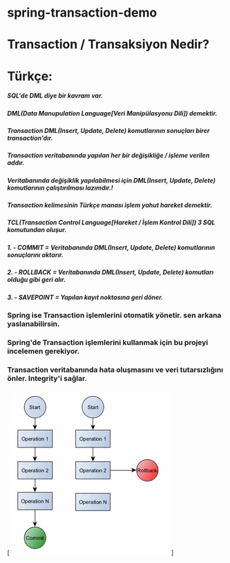 # spring-transaction-demo
# Transaction / Transaksiyon Nedir?
# Türkçe:&nbsp;
##### SQL'de DML diye bir kavram var.&nbsp;
##### DML(Data Manupulation Language[Veri Manipülasyonu Dili]) demektir.&nbsp;
##### Transaction DML(Insert, Update, Delete) komutlarının sonuçları birer transaction'dır.&nbsp;
##### Transaction veritabanında yapılan her bir değişikliğe / işleme verilen addır. &nbsp;
##### Veritabanında değişiklik yapılabilmesi için DML(Insert, Update, Delete) komutlarının çalıştırılması lazımdır.!&nbsp;
##### Transaction kelimesinin Türkçe manası işlem yahut hareket demektir.&nbsp;
##### TCL(Transaction Control Language[Hareket / İşlem Kontrol Dili]) 3 SQL komutundan oluşur.&nbsp;
##### 1. - COMMIT = Veritabanında DML(Insert, Update, Delete) komutlarının sonuçlarını aktarır.&nbsp;
##### 2. - ROLLBACK = Veritabanında DML(Insert, Update, Delete) komutları olduğu gibi geri alır.&nbsp;
##### 3. - SAVEPOINT = Yapılan kayıt noktasına geri döner.&nbsp;

### Spring ise Transaction işlemlerini otomatik yönetir. sen arkana yaslanabilirsin.&nbsp;
### Spring'de Transaction işlemlerini kullanmak için bu projeyi incelemen gerekiyor.
### Transaction veritabanında hata oluşmasını ve veri tutarsızlığını önler. Integrity'i sağlar.

[![Transaction Temsili Resim](transaction-workflow1.gif)]
